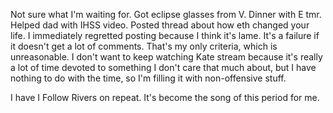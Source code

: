 Not sure what I'm waiting for. Got eclipse glasses from V. Dinner with E tmr. Helped dad with IHSS video. Posted thread about how eth changed your life. I immediately regretted posting because I think it's lame. It's a failure if it doesn't get a lot of comments. That's my only criteria, which is unreasonable. I don't want to keep watching Kate stream because it's really a lot of time devoted to something I don't care that much about, but I have nothing to do with the time, so I'm filling it with non-offensive stuff.

I have I Follow Rivers on repeat. It's become the song of this period for me.
